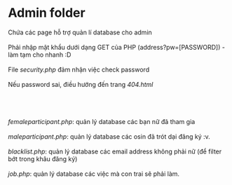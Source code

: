 # Admin folder

Chứa các page hỗ trợ quản lí database cho admin <br><br>
Phải nhập mật khẩu dưới dạng GET của PHP (address?pw=[PASSWORD]) - làm tạm cho nhanh :D <br><br>
File <em>security.php</em> đảm nhận việc check password <br><br>
Nếu password sai, điều hướng đến trang <em>404.html</em> <br><br>
<br><br><br>
<em>femaleparticipant.php</em>: quản lý database các bạn nữ đã tham gia <br><br>
<em>maleparticipant.php</em>: quản lý database các osin đã trót dại đăng ký :v. <br><br>
<em>blacklist.php</em>: quản lý database các email address không phải nữ (để filter bớt trong khâu đăng ký) <br><br>
<em>job.php</em>: quản lý database các việc mà con trai sẽ phải làm. <br><br>
